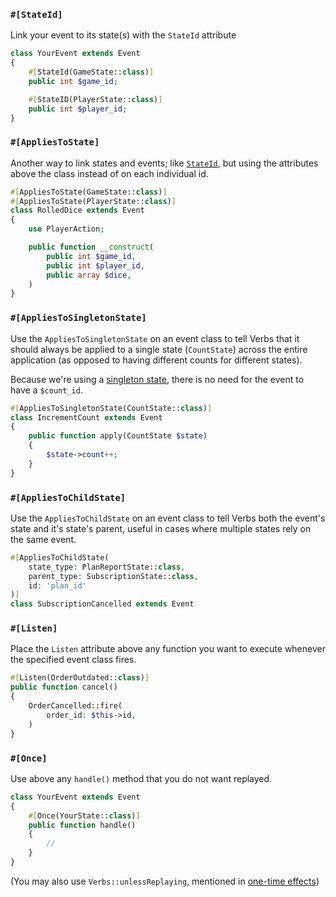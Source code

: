 ### `#[StateId]`

Link your event to its state(s) with the `StateId` attribute

```php
class YourEvent extends Event
{
    #[StateId(GameState::class)]
    public int $game_id;

    #[StateID(PlayerState::class)]
    public int $player_id;
}
```

### `#[AppliesToState]`

Another way to link states and events; like [`StateId`](#content-stateid), but using the attributes above the class instead of on each individual id.

```php
#[AppliesToState(GameState::class)]
#[AppliesToState(PlayerState::class)]
class RolledDice extends Event
{
    use PlayerAction;

    public function __construct(
        public int $game_id,
        public int $player_id,
        public array $dice,
    )
}
```

### `#[AppliesToSingletonState]`

Use the `AppliesToSingletonState` on an event class to tell Verbs that it should always be applied to a single state (`CountState`) across the entire application (as opposed to having different counts for different states).

Because we're using a [singleton state](/docs/reference/states#content-singleton-states), there is no need for the event to have a `$count_id`.

```php
#[AppliesToSingletonState(CountState::class)]
class IncrementCount extends Event
{
    public function apply(CountState $state)
    {
        $state->count++;
    }
}
```

### `#[AppliesToChildState]`

Use the `AppliesToChildState` on an event class to tell Verbs both the event's state and it's state's parent, useful in cases where multiple states rely on the same event.

```php
#[AppliesToChildState(
    state_type: PlanReportState::class,
    parent_type: SubscriptionState::class,
    id: 'plan_id'
)]
class SubscriptionCancelled extends Event
```

<!-- @todo we can maybe not feature this one? Need to remember what it does -->
### `#[Listen]`

Place the `Listen` attribute above any function you want to execute whenever the specified event class fires.

```php
#[Listen(OrderOutdated::class)]
public function cancel()
{
    OrderCancelled::fire(
        order_id: $this->id,
    )
}
```

### `#[Once]`

Use above any `handle()` method that you do not want replayed.

```php
class YourEvent extends Event
{
    #[Once(YourState::class)]
    public function handle()
    {
        //
    }
}
```
(You may also use `Verbs::unlessReplaying`, mentioned in [one-time effects](/docs/reference/events/#content-one-time-effects))
